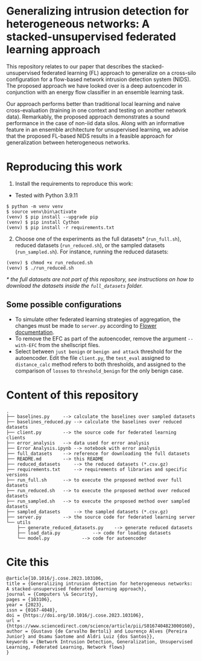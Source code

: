 # Generalizing intrusion detection for heterogeneous networks: A stacked-unsupervised federated learning approach

This repository relates to our paper that describes the stacked-unsupervised federated learning (FL) approach to generalize on a cross-silo configuration for a flow-based network intrusion detection system (NIDS). The proposed approach we have looked over is a deep autoencoder in conjunction with an energy flow classifier in an ensemble learning task. 

Our approach performs better than traditional local learning and naive cross-evaluation (training in one context and testing on another network data). Remarkably, the proposed approach demonstrates a sound performance in the case of non-iid data silos. Along with an informative feature in an ensemble architecture for unsupervised learning, we advise that the proposed FL-based NIDS results in a feasible approach for generalization between heterogeneous networks.

# Reproducing this work
1. Install the requirements to reproduce this work:

- Tested with Python 3.9.11

```commandline
$ python -m venv venv
$ source venv\bin\activate
(venv) $ pip install --upgrade pip
(venv) $ pip install Cython
(venv) $ pip install -r requirements.txt
```

2. Choose one of the experiments as the full datasets* (`run_full.sh`), reduced datasets (`run_reduced.sh`), or the sampled datasets (`run_sampled.sh`). For instance, running the reduced datasets:

```commandline
(venv) $ chmod +x run_reduced.sh
(venv) $ ./run_reduced.sh
```

_* the full datasets are not part of this repository, see instructions on how to download the datasets inside the _`full_datasets`_ folder._

## Some possible configurations
- To simulate other federated learning strategies of aggregation, the changes must be made to `server.py` according to [Flower documentation](https://flower.dev/docs/strategies.html).
- To remove the EFC as part of the autoencoder, remove the argument `--with-EFC` from the shellscript files.
- Select between `just benign` or `benign and attack` threshold for the autoencoder. Edit the file `client.py`, the `test_eval` assigned to `distance_calc` method refers to both thresholds, and assigned to the comparison of `losses` to `threshold_benign` for the only benign case.

# Content of this repository
```
.
├── baselines.py	 --> calculate the baselines over sampled datasets
├── baselines_reduced.py --> calculate the baselines over reduced datasets
├── client.py		 --> the source code for federated learning clients
├── error_analysis	 --> data used for error analysis
├── Error Analysis.ipynb --> notebook with error analysis
├── full_datasets	 --> reference for downloading the full datasets
├── README.md		 --> this README
├── reduced_datasets	 --> the reduced datasets (*.csv.gz)
├── requirements.txt	 --> requirements of libraries and specific versions
├── run_full.sh		 --> to execute the proposed method over full datasets
├── run_reduced.sh	 --> to execute the proposed method over reduced datasets
├── run_sampled.sh	 --> to execute the proposed method over sampled datasets
├── sampled_datasets	 --> the sampled datasets (*.csv.gz)
├── server.py		 --> the source code for federated learning server
└── utils
    ├── generate_reduced_datasets.py	--> generate reduced datasets
    ├── load_data.py			--> code for loading datasets
    └── model.py			--> code for autoencoder
```


# Cite this
```
@article{10.1016/j.cose.2023.103106,
title = {Generalizing intrusion detection for heterogeneous networks: A stacked-unsupervised federated learning approach},
journal = {Computers \& Security},
pages = {103106},
year = {2023},
issn = {0167-4048},
doi = {https://doi.org/10.1016/j.cose.2023.103106},
url = {https://www.sciencedirect.com/science/article/pii/S0167404823000160},
author = {Gustavo {de Carvalho Bertoli} and Lourenço Alves {Pereira Junior} and Osamu Saotome and Aldri Luiz {dos Santos}},
keywords = {Network Intrusion Detection, Generalization, Unsupervised Learning, Federated Learning, Network flows}
}
```
